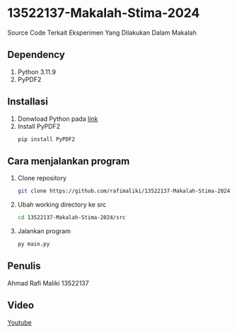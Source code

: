 # 13522137-Makalah-Stima-2024
Source Code Terkait Eksperimen Yang Dilakukan Dalam Makalah

## Dependency
1. Python 3.11.9
2. PyPDF2

## Installasi
1. Donwload Python pada [link](https://www.python.org/downloads/)
2. Install PyPDF2
   ```sh
   pip install PyPDF2
   ```

## Cara menjalankan program
1. Clone repository
   ```sh
   git clone https://github.com/rafimaliki/13522137-Makalah-Stima-2024
   ```
2. Ubah working directory ke src
   ```sh
   cd 13522137-Makalah-Stima-2024/src
   ```
3. Jalankan program
   ```sh
   py main.py
   ```

## Penulis
Ahmad Rafi Maliki 13522137

## Video
[Youtube](https://www.youtube.com/watch?v=tBL8grLsyC8&ab_channel=chomusuke)
